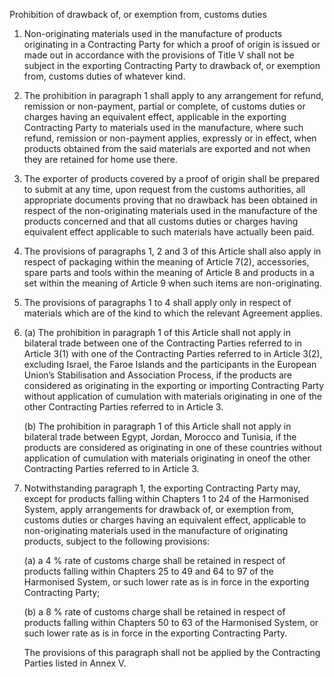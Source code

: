 Prohibition of drawback of, or exemption from, customs duties

1. Non-originating materials used in the manufacture of products originating in a Contracting Party for which a proof of origin is issued or made out in accordance with the provisions of Title V shall not be subject in the exporting Contracting Party to drawback of, or exemption from, customs duties of whatever kind.

2. The prohibition in paragraph 1 shall apply to any arrangement for refund, remission or non-payment, partial or complete, of customs duties or charges having an equivalent effect, applicable in the exporting Contracting Party to materials used in the manufacture, where such refund, remission or non-payment applies, expressly or in effect, when products obtained from the said materials are exported and not when they are retained for home use there.

3. The exporter of products covered by a proof of origin shall be prepared to submit at any time, upon request from the customs authorities, all appropriate documents proving that no drawback has been obtained in respect of the non-originating materials used in the manufacture of the products concerned and that all customs duties or charges having equivalent effect applicable to such materials have actually been paid. 

4. The provisions of paragraphs 1, 2 and 3 of this Article shall also apply in respect of packaging within the meaning of Article 7(2), accessories, spare parts and tools within the meaning of Article 8 and products in a set within the meaning of Article 9 when such items are non-originating.

5. The provisions of paragraphs 1 to 4 shall apply only in respect of materials which are of the kind to which the relevant Agreement applies.

6. (a) The prohibition in paragraph 1 of this Article shall not apply in bilateral trade between one of the Contracting Parties referred to in Article 3(1) with one of the Contracting Parties referred to in Article 3(2), excluding Israel, the Faroe Islands and the participants in the European Union’s Stabilisation and Association Process, if the products are considered as originating in the exporting or importing Contracting Party without application of cumulation with materials originating in one of the other Contracting Parties referred to in Article 3.

    (b) The prohibition in paragraph 1 of this Article shall not apply in bilateral trade between Egypt, Jordan, Morocco and Tunisia, if the products are considered as originating in one of these countries without application of cumulation with materials originating in oneof the other Contracting Parties referred to in Article 3.

7. Notwithstanding paragraph 1, the exporting Contracting Party may, except for products falling within Chapters 1 to 24 of the Harmonised System, apply arrangements for drawback of, or exemption from, customs duties or charges having an equivalent effect, applicable to non-originating materials used in the manufacture of originating products, subject to the following provisions:

    (a) a 4 % rate of customs charge shall be retained in respect of products falling within Chapters 25 to 49 and 64 to 97 of the Harmonised System, or such lower rate as is in force in the exporting Contracting Party;

    (b) a 8 % rate of customs charge shall be retained in respect of products falling within Chapters 50 to 63 of the Harmonised System, or such lower rate as is in force in the exporting Contracting Party.
    
    The provisions of this paragraph shall not be applied by the Contracting Parties listed in Annex V.
